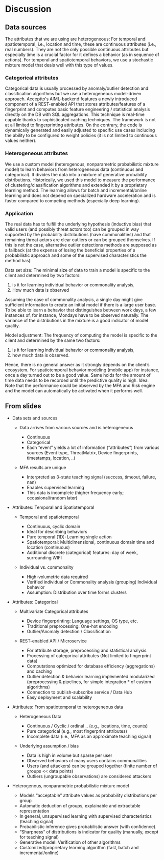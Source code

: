 # Discussion

## Data sources

The attributes that we are using are heterogeneous: For temporal and
spatiotemporal, i.e., location and time, these are continuous attributes (i.e.,
real numbers). They are not the only possible continuous attributes but
especially time is a crucial factor for it defines a behavior (as in sequence of
actions). For temporal and spatiotemporal behaviors, we use a stochastic mixture
model that deals well with this type of values.

### Categorical attributes

Categorical data is usually processed by anomaly/outlier detection
and classification algorithms but we use a heterogeneous model-driven approach.
Acceptto's AIML-backend features a newly introduced component of a REST-enabled API that
stores attributes/features of a fingerprint and computes basic feature
engineering / statistical analysis directly on the DB with SQL aggregations.
This technique is real-time capable thanks to sophisticated caching techniques.
The framework is not at all limited to fingerprinting attributes. On the
contrary, the code is dynamically generated and easily adjusted to specific use
cases including the ability to be configured to weight policies (it is not
limited to continuous values neither).

### Heterogeneous attributes
We use a custom
model (heterogenous, nonparametric probabilistic mixture model) to learn
behaviors from heterogeneous data (continuous and categorical). It divides the
data into a mixture of generative probability distributions. Historically, we
used this model to measure the performance of clustering/classification
algorithms and extended it by a proprietary learning method. The learning allows
for batch and incremental/online learning and does not depend on specialized
hardware acceleration and is faster compared to competing methods (especially
deep learning).


### Application

The real data has to fulfill the underlying hypothesis (inductive
bias) that valid users (and possibly threat actors too) can be grouped in way
supported by the probability distributions (have commonalities) and that
remaining threat actors are clear outliers or can be grouped themselves. If this
is not the case, alternative outlier detections methods are supposed as a
failback (at the expense of losing the beneficial properties of a probabilistic
approach and some of the supervised characteristics the method has)

Data set size: The minimal size of data to train a model is specific to the
client and determined by two factors:

1. is it for learning individual behavior or commonality analysis,
2. How much data is observed

Assuming the case of commonality analysis, a single day might give sufficient information to create
an initial model if there is a large user base. To be able to learn a behavior
that distinguishes between work days, a few instances of, for instance, Mondays
have to be observed naturally. The variance of the distributions in the mixture
is a good indicator of model quality.

Model adjustment: The frequency of computing the model is specific to the client
and determined by the same two factors:

1. is it for learning individual behavior or commonality analysis,
2. how much data is observed.

Hence, there is no general
answer as it strongly depends on the client’s ecosystem. For spatiotemporal
behavior modeling (mobile app) for instance, once a day turned out to be a good
value. Same holds for the amount of time data needs to be recorded until the
predictive quality is high. Idea: Note that the performance could be observed by
the MFA and Risk engine and the model can automatically be activated when it
performs well.

## From slides

* Data sets and sources

    * Data arrives from various sources and is heterogeneous
        * Continuous
        * Categorical
        * Each “event” yields a lot of information (“attributes”) from various sources (Event type, ThreatMatrix, Device fingerprints, timestamps, location, ..)


    * MFA results are unique
        * Interpreted as 3-state teaching signal (success, timeout, failure, nan)
        * Enables supervised learning
        * This data is incomplete (higher frequency early; occasional/random later)
* Attributes: Temporal and Spatiotemporal

    * Temporal and spatiotemporal
        * Continuous, cyclic domain
        * Ideal for describing behaviors
        * Pure temporal (1D): Learning single action
        * Spatiotemporal: Multidimensional, continuous domain time and location (continuous)
        * Additional discrete (categorical) features: day of week, surrounding WIFI

    * Individual vs. commonality
        * High-volumetric data required
        * Verified individual or Commonality analysis (grouping) Individual behavior
        * Assumption: Distribution over time forms clusters

* Attributes: Categorical
    * Multivariate Categorical attributes
        * Device fingerprinting: Language settings, OS type, etc.
        * Traditional preprocessing: One-hot encoding
        * Outlier/Anomaly detection / Classification


    * REST-enabled API / Microservice
        * For attribute storage, preprocessing and statistical analysis
        * Processing of categorical attributes (Not limited to fingerprint data)
        * Computations optimized for database efficiency (aggregations) and caching
        * Outlier detection & behavior learning implemented modularized (preprocessing & pipelines, for simple integration * of custom algorithms)
        * Connection to publish-subscribe service / Data Hub
        * Easy deployment and scalability

* Attributes: From spatiotemporal to heterogeneous data

    * Heterogeneous Data
        * Continuous / Cyclic / ordinal .. (e.g., locations, time, counts)
        * Pure categorical (e.g., most fingerprint attributes)
        * Incomplete data (i.e., MFA as an approximate teaching signal)


    * Underlying assumption / bias
        * Data is high in volume but sparse per user
        * Observed behaviors of many users contains communalities
        * Users (and attackers) can be grouped together (finite number of groups << data points)
        * Outliers (ungroupable observations) are considered attackers

* Heterogenous, nonparametric probabilistic mixture model

    * Models “acceptable” attribute values as probability distributions per group
    * Automatic deduction of groups, explainable and extractable representation
    * In general, unsupervised learning with supervised characteristics (teaching signal)
    * Probabilistic inference gives probabilistic answer (with confidence).
    * “Sharpness” of distributions is indicator for quality (manually, except for teaching signal)
    * Generative model: Verification of other algorithms
    * Customized/proprietary learning algorithm (fast, batch and incremental/online)